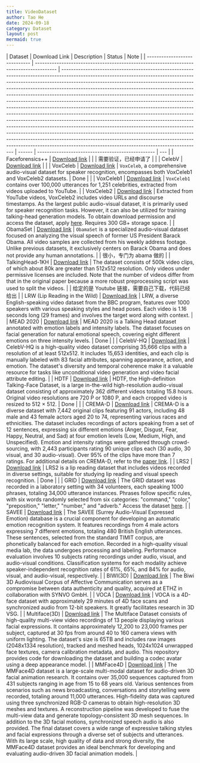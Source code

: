 ```yaml
---
title: VideoDataset
author: Tao He
date: 2024-09-18
category: Dataset
layout: post
mermaid: true
---
```


| Dataset                       | Download Link                                                                           | Description                                                                                                                                                                                                                                                                                                                                                                                                                                                                                                                                                                                                                                                                                                                                                                                                                                                                                                                                                                                                                        | Status | Note                                              |
| ----------------------------- | --------------------------------------------------------------------------------------- | ---------------------------------------------------------------------------------------------------------------------------------------------------------------------------------------------------------------------------------------------------------------------------------------------------------------------------------------------------------------------------------------------------------------------------------------------------------------------------------------------------------------------------------------------------------------------------------------------------------------------------------------------------------------------------------------------------------------------------------------------------------------------------------------------------------------------------------------------------------------------------------------------------------------------------------------------------------------------------------------------------------------------------------- | ------ | ------------------------------------------------- | --- |
| Faceforensics++               | [Download link](https://github.com/ondyari/FaceForensics)                               |                                                                                                                                                                                                                                                                                                                                                                                                                                                                                                                                                                                                                                                                                                                                                                                                                                                                                                                                                                                                                                    |        | 需要验证，已经申请了                              |     |
| CelebV                        | [Download link](https://drive.google.com/file/d/1jQ6d76T5GQuvQH4dq8_Wq1T0cxvN0_xp/view) |                                                                                                                                                                                                                                                                                                                                                                                                                                                                                                                                                                                                                                                                                                                                                                                                                                                                                                                                                                                                                                    |
| VoxCeleb                      | [Download link](https://www.robots.ox.ac.uk/~vgg/data/voxceleb/)                        | `VoxCeleb`, a comprehensive audio-visual dataset for speaker recognition, encompasses both VoxCeleb1 and VoxCeleb2 datasets.                                                                                                                                                                                                                                                                                                                                                                                                                                                                                                                                                                                                                                                                                                                                                                                                                                                                                                       | Done   |                                                   |
| VoxCeleb1                     | [Download link](https://www.robots.ox.ac.uk/~vgg/data/voxceleb/vox1.html)               | `VoxCeleb1` contains over 100,000 utterances for 1,251 celebrities, extracted from videos uploaded to YouTube.                                                                                                                                                                                                                                                                                                                                                                                                                                                                                                                                                                                                                                                                                                                                                                                                                                                                                                                     |
| VoxCeleb2                     | [Download link](https://www.robots.ox.ac.uk/~vgg/data/voxceleb/vox2.html)               | Extracted from YouTube videos, VoxCeleb2 includes video URLs and discourse timestamps. As the largest public audio-visual dataset, it is primarily used for speaker recognition tasks. However, it can also be utilized for training talking-head generation models. To obtain download permission and access the dataset, apply [here](https://www.robots.ox.ac.uk/~vgg/data/voxceleb/). Requires 300 GB+ storage space.                                                                                                                                                                                                                                                                                                                                                                                                                                                                                                                                                                                                          |
| ObamaSet                      | [Download link](https://github.com/supasorn/synthesizing_obama_network_training)        | `ObamaSet` is a specialized audio-visual dataset focused on analyzing the visual speech of former US President Barack Obama. All video samples are collected from his weekly address footage. Unlike previous datasets, it exclusively centers on Barack Obama and does not provide any human annotations.                                                                                                                                                                                                                                                                                                                                                                                                                                                                                                                                                                                                                                                                                                                         |        | 很小，专门为 abama 做的                           |
| TalkingHead-1KH               | [Download link](https://github.com/tcwang0509/TalkingHead-1KH)                          | The dataset consists of 500k video clips, of which about 80k are greater than 512x512 resolution. Only videos under permissive licenses are included. Note that the number of videos differ from that in the original paper because a more robust preprocessing script was used to split the videos.                                                                                                                                                                                                                                                                                                                                                                                                                                                                                                                                                                                                                                                                                                                               |        | 给定的是 Youtube 链接，需要自己下载，代码已经给出 |
| LRW (Lip Reading in the Wild) | [Download link](https://www.robots.ox.ac.uk/~vgg/data/lip_reading/lrw1.html)            | LRW, a diverse English-speaking video dataset from the BBC program, features over 1000 speakers with various speaking styles and head poses. Each video is 1.16 seconds long (29 frames) and involves the target word along with context.                                                                                                                                                                                                                                                                                                                                                                                                                                                                                                                                                                                                                                                                                                                                                                                          |
| MEAD 2020                     | [Download link](https://github.com/uniBruce/Mead)                                       | MEAD 2020 is a Talking Head dataset annotated with emotion labels and intensity labels. The dataset focuses on facial generation for natural emotional speech, covering eight different emotions on three intensity levels.                                                                                                                                                                                                                                                                                                                                                                                                                                                                                                                                                                                                                                                                                                                                                                                                        | Done   |                                                   |
| CelebV-HQ                     | [Download link](https://github.com/CelebV-HQ/CelebV-HQ)                                 | CelebV-HQ is a high-quality video dataset comprising 35,666 clips with a resolution of at least 512x512. It includes 15,653 identities, and each clip is manually labeled with 83 facial attributes, spanning appearance, action, and emotion. The dataset's diversity and temporal coherence make it a valuable resource for tasks like unconditional video generation and video facial attribute editing.                                                                                                                                                                                                                                                                                                                                                                                                                                                                                                                                                                                                                        |
| HDTF                          | [Download link](https://github.com/MRzzm/HDTF)                                          | HDTF, the High-definition Talking-Face Dataset, is a large in-the-wild high-resolution audio-visual dataset consisting of approximately 362 different videos totaling 15.8 hours. Original video resolutions are 720 P or 1080 P, and each cropped video is resized to 512 × 512.                                                                                                                                                                                                                                                                                                                                                                                                                                                                                                                                                                                                                                                                                                                                                  | Done   |                                                   |
| CREMA-D                       | [Download link](https://github.com/CheyneyComputerScience/CREMA-D)                      | CREMA-D is a diverse dataset with 7,442 original clips featuring 91 actors, including 48 male and 43 female actors aged 20 to 74, representing various races and ethnicities. The dataset includes recordings of actors speaking from a set of 12 sentences, expressing six different emotions (Anger, Disgust, Fear, Happy, Neutral, and Sad) at four emotion levels (Low, Medium, High, and Unspecified). Emotion and intensity ratings were gathered through crowd-sourcing, with 2,443 participants rating 90 unique clips each (30 audio, 30 visual, and 30 audio-visual). Over 95% of the clips have more than 7 ratings. For additional details on CREMA-D, refer to the [paper link](https://www.ncbi.nlm.nih.gov/pmc/articles/PMC4313618/).                                                                                                                                                                                                                                                                               |
| LRS2                          | [Download link](https://www.robots.ox.ac.uk/~vgg/data/lip_reading/lrs2.html)            | LRS2 is a lip reading dataset that includes videos recorded in diverse settings, suitable for studying lip reading and visual speech recognition.                                                                                                                                                                                                                                                                                                                                                                                                                                                                                                                                                                                                                                                                                                                                                                                                                                                                                  | Done   |                                                   |
| GRID                          | [Download link](http://spandh.dcs.shef.ac.uk/avlombard/)                                | The GRID dataset was recorded in a laboratory setting with 34 volunteers, each speaking 1000 phrases, totaling 34,000 utterance instances. Phrases follow specific rules, with six words randomly selected from six categories: "command," "color," "preposition," "letter," "number," and "adverb." Access the dataset [here](https://spandh.dcs.shef.ac.uk/gridcorpus/).                                                                                                                                                                                                                                                                                                                                                                                                                                                                                                                                                                                                                                                         |
| SAVEE                         | [Download link](http://kahlan.eps.surrey.ac.uk/savee/Download.html)                     | The SAVEE (Surrey Audio-Visual Expressed Emotion) database is a crucial component for developing an automatic emotion recognition system. It features recordings from 4 male actors expressing 7 different emotions, totaling 480 British English utterances. These sentences, selected from the standard TIMIT corpus, are phonetically balanced for each emotion. Recorded in a high-quality visual media lab, the data undergoes processing and labeling. Performance evaluation involves 10 subjects rating recordings under audio, visual, and audio-visual conditions. Classification systems for each modality achieve speaker-independent recognition rates of 61%, 65%, and 84% for audio, visual, and audio-visual, respectively.                                                                                                                                                                                                                                                                                        |
| BIWI(3D)                      | [Download link](https://data.vision.ee.ethz.ch/cvl/datasets/b3dac2.en.html)             | The Biwi 3D Audiovisual Corpus of Affective Communication serves as a compromise between data authenticity and quality, acquired at ETHZ in collaboration with SYNVO GmbH.                                                                                                                                                                                                                                                                                                                                                                                                                                                                                                                                                                                                                                                                                                                                                                                                                                                         |
| VOCA                          | [Download link](https://voca.is.tue.mpg.de/)                                            | VOCA is a 4D-face dataset with approximately 29 minutes of 4D face scans and synchronized audio from 12-bit speakers. It greatly facilitates research in 3D VSG.                                                                                                                                                                                                                                                                                                                                                                                                                                                                                                                                                                                                                                                                                                                                                                                                                                                                   |
| Multiface(3D)                 | [Download link](https://github.com/facebookresearch/multiface)                          | The Multiface Dataset consists of high-quality multi-view video recordings of 13 people displaying various facial expressions. It contains approximately 12,200 to 23,000 frames per subject, captured at 30 fps from around 40 to 160 camera views with uniform lighting. The dataset's size is 65TB and includes raw images (2048x1334 resolution), tracked and meshed heads, 1024x1024 unwrapped face textures, camera calibration metadata, and audio. This repository provides code for downloading the dataset and building a codec avatar using a deep appearance model.                                                                                                                                                                                                                                                                                                                                                                                                                                                    |
| MMFace4D                      | [Download link](https://wuhaozhe.github.io/mmface4d/)                                   | The MMFace4D dataset is a large-scale multi-modal dataset for audio-driven 3D facial animation research. It contains over 35,000 sequences captured from 431 subjects ranging in age from 15 to 68 years old. Various sentences from scenarios such as news broadcasting, conversations and storytelling were recorded, totaling around 11,000 utterances. High-fidelity data was captured using three synchronized RGB-D cameras to obtain high-resolution 3D meshes and textures. A reconstruction pipeline was developed to fuse the multi-view data and generate topology-consistent 3D mesh sequences. In addition to the 3D facial motions, synchronized speech audio is also provided. The final dataset covers a wide range of expressive talking styles and facial expressions through a diverse set of subjects and utterances. With its large scale, high quality of data and strong diversity, the MMFace4D dataset provides an ideal benchmark for developing and evaluating audio-driven 3D facial animation models. |
